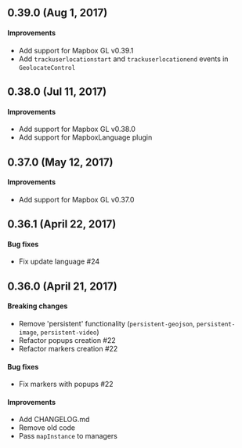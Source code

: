 ## 0.39.0 (Aug 1, 2017)

#### Improvements
- Add support for Mapbox GL v0.39.1
- Add `trackuserlocationstart` and `trackuserlocationend` events in `GeolocateControl`

## 0.38.0 (Jul 11, 2017)

#### Improvements
- Add support for Mapbox GL v0.38.0
- Add support for MapboxLanguage plugin

## 0.37.0 (May 12, 2017)

#### Improvements
- Add support for Mapbox GL v0.37.0

## 0.36.1 (April 22, 2017)

#### Bug fixes
- Fix update language #24

## 0.36.0 (April 21, 2017)

#### Breaking changes
- Remove 'persistent' functionality (`persistent-geojson`, `persistent-image`, `persistent-video`)
- Refactor popups creation #22
- Refactor markers creation #22

#### Bug fixes
- Fix markers with popups #22

#### Improvements
- Add CHANGELOG.md
- Remove old code
- Pass `mapInstance` to managers

